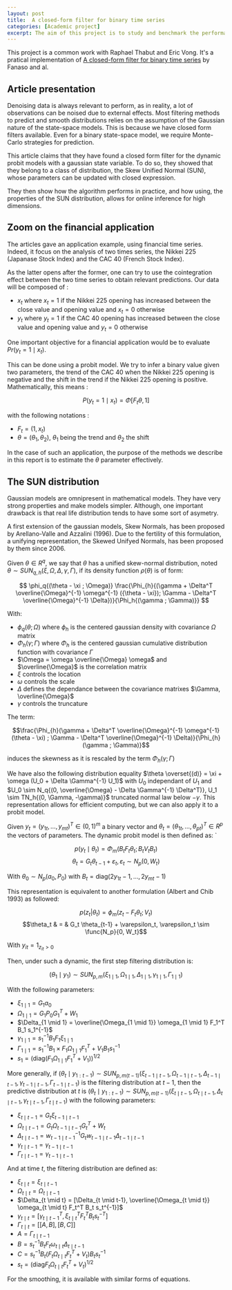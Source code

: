 ```yaml
---
layout: post
title:  A closed-form filter for binary time series
categories: [Academic project]
excerpt: The aim of this project is to study and benchmark the performance of the "Optimal Particle Filter" introduced by Fanaso and al. in 2021, with the well-known Bootstrap Filter algorithm.
---
```


This project is a common work with Raphael Thabut and Eric Vong. It's a pratical implementation of [A closed-form filter for binary time series](https://www.researchgate.net/publication/352384574_A_closed-form_filter_for_binary_time_series) by Fanaso and al.

## Article presentation

Denoising data is always relevant to perform, as in reality, a lot of observations can be noised due to external effects. Most filtering methods to predict and smooth distributions relies on the assumption of the Gaussian nature of the state-space models. This is because we have closed form filters available. Even for a binary state-space model, we require Monte-Carlo strategies for prediction.  

This article claims that they have found a closed form filter for the dynamic probit models with a gaussian state variable. To do so, they showed that they belong to a class of distribution, the Skew Unified Normal (SUN), whose parameters can be updated with closed expression.  

They then show how the algorithm performs in practice, and how using, the properties of the SUN distribution, allows for online inference for high dimensions.  

## Zoom on the financial application


The articles gave an application example, using financial time series. Indeed, it focus on the analysis of two times series, the Nikkei 225 (Japanase Stock Index) and the CAC 40 (French Stock Index).   

As the latter opens after the former, one can try to use the cointegration effect between the two time series to obtain relevant predictions. Our data will be composed of :  

- $x_t$ where $x_t = 1$ if the Nikkei 225 opening has increased between the close value and opening value and $x_t = 0$ otherwise  
- $y_t$ where $y_t = 1$ if the CAC 40 opening has increased between the close value and opening value and $y_t = 0$ otherwise  

One important objective for a financial application would be to evaluate $Pr(y_t = 1 \mid x_t)$.   

This can be done using a probit model. We try to infer a binary value given two parameters, the trend of the CAC 40 when the Nikkei 225 opening is negative and the shift in the trend if the Nikkei 225 opening is positive. Mathematically, this means :   

$$ P(y_t = 1 \mid x_t) = \Phi[F_t \theta, 1] $$

with the following notations :   

- $F_t = (1, x_t)$
- $\theta = (\theta_1, \theta_2)$, $\theta_1$ being the trend and $\theta_2$ the shift

In the case of such an application, the purpose of the methods we describe in this report is to estimate the $\theta$ parameter effectively.  

## The SUN distribution  
  
Gaussian models are omnipresent in mathematical models. They have very strong properties and make models simpler. Although, one important drawback is that real life distribution tends to have some sort of asymetry.  

A first extension of the gaussian models, Skew Normals, has been proposed by Arellano-Valle and Azzalini (1996). Due to the fertility of this formulation, a unifying representation, the Skewed Unifyed Normals, has been proposed by them since 2006.  

Given $\theta \in R^q$, we say that $\theta$ has a unified skew-normal distribution, noted $\theta \sim {SUN}_{q, h}{(\xi, \Omega, \Delta, \gamma, \Gamma)}$, if its density function $\rho{(\theta)}$ is of form:  

$$ \phi_q{(\theta - \xi ; \Omega)} \frac{\Phi_{h}{(\gamma + \Delta^T \overline{\Omega}^{-1} \omega^{-1} ({\theta - \xi}); \Gamma - \Delta^T \overline{\Omega}^{-1} \Delta})}{\Phi_h{(\gamma ; \Gamma)}} $$

With:  

- $\phi_q{(\theta ; \Omega)}$ where $\phi_h$ is the centered gaussian density with covariance $\Omega$ matrix  
- $\Phi_{h}{(\gamma ; \Gamma)}$ where $\Phi_h$ is the centered gaussian cumulative distribution function with covariance $\Gamma$  
- $\Omega = \omega \overline{\Omega} \omega$ and $\overline{\Omega}$ is the correlation matrix  
- $\xi$ controls the location  
- $\omega$ controls the scale  
- $\Delta$ defines the dependance between the covariance matrixes $\Gamma, \overline{\Omega}$ 
- $\gamma$ controls the truncature  

The term:  

$$\frac{\Phi_{h}(\gamma + \Delta^T \overline{\Omega}^{-1} \omega^{-1} (\theta - \xi) ; \Gamma - \Delta^T \overline{\Omega}^{-1} \Delta)}{\Phi_{h}(\gamma ; \Gamma)}$$

induces the skewness as it is rescaled by the term $\Phi_{h}(\gamma ; \Gamma)$  

We have also the following distribution equality $\theta \overset{(d)} = \xi + \omega (U_0 + \Delta \Gamma^{-1} U_1)$ with $U_0$ independant of $U_1$ and $U_0 \sim N_q{(0, \overline{\Omega} - \Delta \Gamma^{-1} \Delta^T)}, U_1 \sim TN_h{(0, \Gamma, -\gamma)}$ truncated normal law below $-\gamma$. This representation allows for efficient computing, but we can also apply it to a probit model.  

Given $y_t = (y_{1t}, \ldots, y_{mt})^T \in {(0, 1)}^m$ a binary vector and $\theta_t = (\theta_{1t}, \ldots, \theta_{pt})^T \in R^p$ the vectors of parameters. The dynamic probit model is then defined as:  `

$$p{(y_t \mid \theta_t)} = \Phi_m{(B_t F_t \theta_t ; B_t V_t B_t)}$$
$$\theta_t = G_t \theta_{t-1} + \varepsilon_t, \varepsilon_t \sim N_p{(0, W_t)}$$

With $\theta_0 \sim N_{p}{(a_0, P_0)}$ with $B_t = \mathrm{diag}{(2y_{1t} - 1, \ldots, 2y_{mt} - 1)}$  

This representation is equivalent to another formulation (Albert and Chib 1993) as followed:  

$$p{(z_t \vert \theta_t)} = \phi_m{(z_t - F_t \theta_t; V_t)}$$
$$\theta_t & = & G_t \theta_{t-1} + \varepsilon_t, \varepsilon_t \sim \func{N_p}{0, W_t}$$  

With $y_{it} = 1_{z_{it} > 0}$   

Then, under such a dynamic, the first step filtering distribution is:  

$$ (\theta_1 \mid y_1) \sim SUN_{p,m}{(\xi_{1 \mid 1}, \Omega_{1 \mid 1}, \Delta_{1 \mid 1}, \gamma_{1 \mid 1}, \Gamma_{1 \mid 1})} $$

With the following parameters:

- $\xi_{1 \mid 1} = G_1 a_0$  
- $\Omega_{1 \mid 1} = G_1 P_0 G_1^T + W_1$  
- $\Delta_{1 \mid 1} = \overline{\Omega_{1 \mid 1}} \omega_{1 \mid 1} F_1^T B_1 s_1^{-1}$    
- $\gamma_{1 \mid 1} = s_1^{-1} B_1 F_1 \xi_{1 \mid 1}$   
- $\Gamma_{1 \mid 1} = s_1^{-1} B_1 \times {F_1 \Omega_{1 \mid 1} F_1^T + V_1}B_1 s_1^{-1}$
- $s_1 = (\mathrm{diag}{(F_1 \Omega_{1 \mid 1}F_1^T + V_1)})^{1/2}$  
  
More generally, if $(\theta_t \mid y_{1:t-1}) \sim SUN_{p,m(t-1)}(\xi_{t-1 \mid t-1}, \Omega_{t-1 \mid t-1}, \Delta_{t-1 \mid t-1}, \gamma_{t-1 \mid t-1}, \Gamma_{t-1 \mid t-1})$ is the filtering distribution at $t-1$, then the predictive distribution at $t$ is $(\theta_t \mid y_{1:t-1}) \sim SUN_{p,m(t-1)}(\xi_{t \mid t-1}, \Omega_{t \mid t-1}, \Delta_{t \mid t-1}, \gamma_{t \mid t-1}, \Gamma_{t \mid t-1})$ with the following parameters:   

- $\xi_{t \mid t-1} = G_t \xi_{t-1 \mid t-1}$  
- $\Omega_{t \mid t-1} = G_t \Omega_{t-1 \mid t-1}G_t^T + W_t$  
- $\Delta_{t \mid t-1} = w_{t-1 \mid t-1}^{-1} G_t w_{t -1 \mid t-1} \Delta_{t-1 \mid t-1}$ 
- $\gamma_{t \mid t-1} = \gamma_{t-1 \mid t-1}$  
- $\Gamma_{t \mid t-1} = \gamma_{t-1 \mid t-1}$  

And at time $t$, the filtering distribution are defined as:  

- $\xi_{t \mid t} = \xi_{t \mid t-1}$  
- $\Omega_{t \mid t} = \Omega_{t \mid t-1}$    
- $\Delta_{t \mid t} = [\Delta_{t \mid t-1}, \overline{\Omega_{t \mid t}} \omega_{t \mid t} F_t^T B_t s_t^{-1}]$  
- $\gamma_{t \mid t} = [\gamma_{t \mid t-1}^T, \xi_{t \mid t}^T F_t^T B_t s_t^{-T}]$  
- $\Gamma_{t \mid t} = [[A, B], [B, C]]$  
- $A = \Gamma_{t \mid t-1}$  
- $B = s_t^{-1} B_t F_t \omega_{t \mid t} \Delta_{t \mid t-1}$  
- $C = s_t^{-1} B_t(F_t \Omega_{t \mid t} F_t^T + V_t) B_t s_t^{-1}$  
- $s_t = (\mathrm{diag}{F_t \Omega_{t \mid t} F_t^T + V_t})^{1/2}$  

For the smoothing, it is available with similar forms of equations.  
